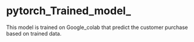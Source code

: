 # pytorch_Trained_model_
This model is trained on Google_colab that predict the customer purchase based on trained data.
